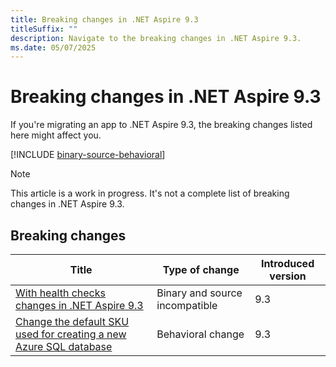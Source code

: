 ```yaml
---
title: Breaking changes in .NET Aspire 9.3
titleSuffix: ""
description: Navigate to the breaking changes in .NET Aspire 9.3.
ms.date: 05/07/2025
---
```


# Breaking changes in .NET Aspire 9.3

If you're migrating an app to .NET Aspire 9.3, the breaking changes listed here might affect you.

[!INCLUDE [binary-source-behavioral](../includes/binary-source-behavioral.md)]

> [!NOTE]
> This article is a work in progress. It's not a complete list of breaking changes in .NET Aspire 9.3.

## Breaking changes

| Title | Type of change | Introduced version |
|--|--|--|
| [With health checks changes in .NET Aspire 9.3](with-health-checks-changes.md) | Binary and source incompatible | 9.3 |
| [Change the default SKU used for creating a new Azure SQL database](azure-sql-server-default-sku-changes.md) | Behavioral change | 9.3 |
